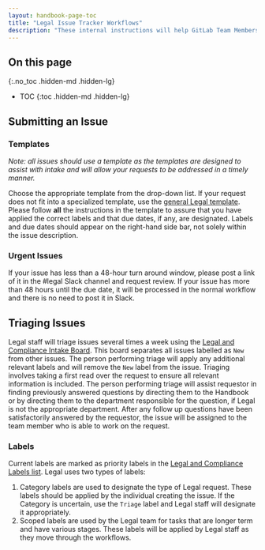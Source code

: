 ```yaml
---
layout: handbook-page-toc
title: "Legal Issue Tracker Workflows"
description: "These internal instructions will help GitLab Team Members engage with Legal in the Legal and Compliance issue tracker"
---
```


## On this page
{:.no_toc .hidden-md .hidden-lg}

- TOC
{:toc .hidden-md .hidden-lg}

## Submitting an Issue

### Templates
*Note: all issues should use a template as the templates are designed to assist with intake and will allow your requests to be addressed in a timely manner.*

Choose the appropriate template from the drop-down list. If your request does not fit into a specialized template, use the [general Legal template](https://gitlab.com/gitlab-com/legal-and-compliance/-/issues/new?issuable_template=general-legal-template). Please follow **all** the instructions in the template to assure that you have applied the correct labels and that due dates, if any, are designated. Labels and due dates should appear on the right-hand side bar, not solely within the issue description.

### Urgent Issues
If your issue has less than a 48-hour turn around window, please post a link of it in the #legal Slack channel and request review. If your issue has more than 48 hours until the due date, it will be processed in the normal workflow and there is no need to post it in Slack.

## Triaging Issues

Legal staff will triage issues several times a week using the [Legal and Compliance Intake Board](https://gitlab.com/gitlab-com/legal-and-compliance/-/boards/1914311). This board separates all issues labelled as `New` from other issues. The person performing triage will apply any additional relevant labels and will remove the `New` label from the issue. Triaging involves taking a first read over the request to ensure all relevant information is included. The person performing triage will assist requestor in finding previously answered questions by directing them to the Handbook or by directing them to the department responsible for the question, if Legal is not the appropriate department.  After any follow up questions have been satisfactorily answered by the requestor, the issue will be assigned to the team member who is able to work on the request. 

### Labels

Current labels are marked as priority labels in the [Legal and Compliance Labels list](https://gitlab.com/gitlab-com/legal-and-compliance/-/labels). Legal uses two types of labels:
1. Category labels are used to designate the type of Legal request. These labels should be applied by the individual creating the issue. If the Category is uncertain, use the `Triage` label and Legal staff will designate it appropriately.
2. Scoped labels are used by the Legal team for tasks that are longer term and have various stages. These labels will be applied by Legal staff as they move through the workflows.









